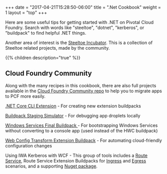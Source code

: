+++
date = "2017-04-21T15:28:50-06:00"
title = ".Net Cookbook"
weight = 1
layout = "top"
+++

Here are some useful tips for getting started with .NET on Pivotal Cloud Foundry. Search with words like "steeltoe", "dotnet", "kerberos", or "buildpack" to find helpful .NET things.

Another area of interest is the [Steeltoe Incubator](https://github.com/steeltoeoss-incubator). This is a collection of Steeltoe related projects, made by the community.

{{% children description="true" %}}

## Cloud Foundry Community

Along with the many recipes in this cookbook, there are also full projects available in the [Cloud Foundry Community repo](https://github.com/cloudfoundry-community/) to help you to migrate apps to PCF more easily.

[.NET Core CLI Extension](https://github.com/cloudfoundry-community/buildpack-dotnet-template) - For creating new extension buildpacks

[Buildpack Staging Simulator](https://github.com/cloudfoundry-community/windows-services-buildpack) - For debugging app droplets locally

[Windows Services Final Buildpack ](https://github.com/cloudfoundry-community/windows-services-buildpack) - For bootstrapping Windows Services without converting to a console app (used instead of the HWC buildpack)

[Web Config Transform Extension Buildpack](https://github.com/cloudfoundry-community/web-config-transform-buildpack) - For automating cloud-friendly configuration changes

Using IWA Kerberos with WCF - This group of tools includes a [Route Service](https://github.com/cloudfoundry-community/kerberos-auth-route-service), Route Service Extension Buildpacks for [Ingress](https://github.com/cloudfoundry-community/kerberos-auth-buildpack) and [Egress](https://github.com/cloudfoundry-community/kerberos-auth-egress-buildpack) scenarios, and a supporting [Nuget package](https://github.com/cloudfoundry-community/kerberos-auth-egress-wcf-client-interceptor).